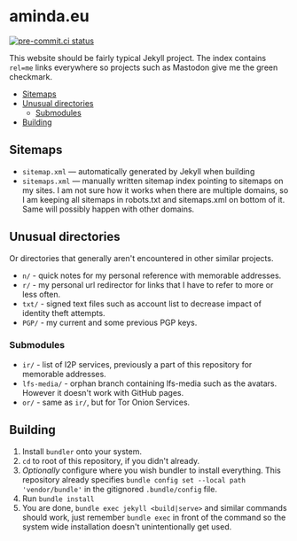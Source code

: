 # aminda.eu

[![pre-commit.ci status](https://results.pre-commit.ci/badge/github/Mikaela/mikaela.github.io/master.svg)](https://results.pre-commit.ci/latest/github/Mikaela/mikaela.github.io/master)

This website should be fairly typical Jekyll project. The index contains
`rel=me` links everywhere so projects such as Mastodon give me the green
checkmark.

<!-- START doctoc generated TOC please keep comment here to allow auto update -->
<!-- DON'T EDIT THIS SECTION, INSTEAD RE-RUN doctoc TO UPDATE -->

- [Sitemaps](#sitemaps)
- [Unusual directories](#unusual-directories)
  - [Submodules](#submodules)
- [Building](#building)

<!-- END doctoc generated TOC please keep comment here to allow auto update -->

## Sitemaps

- `sitemap.xml` — automatically generated by Jekyll when building
- `sitemaps.xml` — manually written sitemap index pointing to sitemaps on my
  sites. I am not sure how it works when there are multiple domains, so
  I am keeping all sitemaps in robots.txt and sitemaps.xml on bottom
  of it. Same will possibly happen with other domains.

## Unusual directories

Or directories that generally aren't encountered in other similar projects.

- `n/` - quick notes for my personal reference with memorable addresses.
- `r/` - my personal url redirector for links that I have to refer to more or less often.
- `txt/` - signed text files such as account list to decrease impact of identity theft attempts.
- `PGP/` - my current and some previous PGP keys.

### Submodules

- `ir/` - list of I2P services, previously a part of this repository for memorable addresses.
- `lfs-media/` - orphan branch containing lfs-media such as the avatars. However it doesn't work with GitHub pages.
- `or/` - same as `ir/`, but for Tor Onion Services.

## Building

1. Install `bundler` onto your system.
1. `cd` to root of this repository, if you didn't already.
1. _Optionally_ configure where you wish bundler to install everything. This repository already specifies `bundle config set --local path 'vendor/bundle'` in the gitignored `.bundle/config` file.
1. Run `bundle install`
1. You are done, `bundle exec jekyll <build|serve>` and similar commands should work, just remember `bundle exec` in front of the command so the system wide installation doesn't unintentionally get used.
